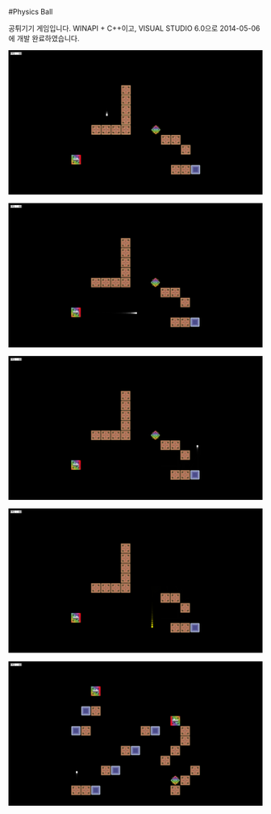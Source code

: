 #Physics Ball

 공튀기기 게임입니다. WINAPI + C++이고, VISUAL STUDIO 6.0으로 2014-05-06에 개발 완료하였습니다.


![](https://github.com/hyungkee/physics_ball/raw/master/sc1.png)

![](https://github.com/hyungkee/physics_ball/raw/master/sc2.png)

![](https://github.com/hyungkee/physics_ball/raw/master/sc3.png)

![](https://github.com/hyungkee/physics_ball/raw/master/sc4.png)

![](https://github.com/hyungkee/physics_ball/raw/master/sc5.png)
